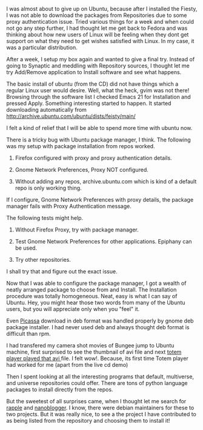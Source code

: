 <html><body><p>I was almost about to give up on Ubuntu, because after I installed the Fiesty, I was not able to download the packages from Repositories due to some proxy authentication issue. Tried various things for a week and when could not go any step further, I had thought let me get back to Fedora and was thinking about how new users of Linux will be feeling when they dont get support on what they need to get wishes satisfied with Linux. In my case, it was a particular distribution.

After a week, I setup my box again and wanted to give a final try. Instead of going to Synaptic and meddling with Repository sources, I thought let me try Add/Remove application to Install software and see what happens.

The basic install of ubuntu (from the CD) did not have things which a regular Linux user would desire. Well, what the heck, gvim was not there! Browsing through the software list I checked Emacs 21 for Installation and pressed Apply. Something interesting started to happen. It started downloading automatically from http://archive.ubuntu.com/ubuntu/dists/feisty/main/ 

I felt a kind of relief that I will be able to spend more time with ubuntu now.



There is a tricky bug with Ubuntu package manager, I think. The following was my setup with package installation from repos worked.

1) Firefox configured with proxy and proxy authentication details.

2) Gnome Network Preferences, Proxy NOT configured.

3) Without adding any repos, archive.ubuntu.com which is kind of a default repo is only working thing.



If I configure, Gnome Network Preferences with proxy details, the package manager fails with Proxy Authentication message.



The following tests might help.

1) Without Firefox Proxy, try with package manager.

2) Test Gnome Network Preferences for other applications. Epiphany can be used.

3) Try other repositories. 

I shall try that and figure out the exact issue.



Now that I was able to configure the package manager, I got a wealth of neatly arranged package to choose from and Install. The Installation procedure was totally homogeneous. Neat, easy is what I can say of Ubuntu. Hey, you might hear those two words from many of the Ubuntu users, but you will appreciate only when you "feel" it.

Even <a href="http://picasa.google.com/linux/download.html">Picassa</a> download in deb format was handled properly by gnome deb package installer. I had never used deb and always thought deb format is difficult than rpm.



I had transfered my camera shot movies of Bungee jump to Ubuntu machine, first surprised to see the thumbnail of avi file and next <a href="http://orsenthil.blogspot.com/2005/10/tried-new-default-apps-with-linux.html">totem player played that avi </a> file. I felt wow!. Because, its first time Totem player had worked for me (apart from the live cd demo)



Then I spent looking at all the interesting programs that default, multiverse, and universe repositories could offer. There are tons of python language packages to install directly from the repos.



But the sweetest of all surprises came, when I thought let me search for <a href="http://rapple.sourceforge.net/">rapple</a> and <a href="http://nanoblogger.sourceforge.net/">nanoblogger</a>. I know, there were debian maintainers for these to two projects. But it was really nice, to see a the project I have contributed to as being listed from the repository and choosing them to install it!</p></body></html>